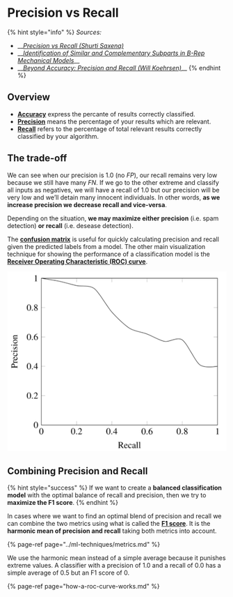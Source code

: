# Precision vs Recall

{% hint style="info" %}
_Sources:_

* \_\_[_Precision vs Recall \(Shurti Saxena\)_](https://towardsdatascience.com/precision-vs-recall-386cf9f89488)
* \_\_[_Identification of Similar and Complementary Subparts in B-Rep Mechanical Models_](http://computingengineering.asmedigitalcollection.asme.org/article.aspx?articleid=2610217)\_\_
* \_\_[_Beyond Accuracy: Precision and Recall \(Will Koehrsen\)_](https://towardsdatascience.com/beyond-accuracy-precision-and-recall-3da06bea9f6c)\_\_
{% endhint %}

## Overview

* [**Accuracy**](../ml-techniques/metrics.md#accuracy) express the percante of results correctly classified.
* [**Precision**](../ml-techniques/metrics.md#precision) means the percentage of your results which are relevant. 
* [**Recall**](../ml-techniques/metrics.md#recall) refers to the percentage of total relevant results correctly classified by your algorithm.

## The trade-off

We can see when our precision is 1.0 \(no _FP_\), our recall remains very low because we still have many _FN_. If we go to the other extreme and classify all inputs as negatives, we will have a recall of 1.0 but our precision will be very low and we’ll detain many innocent individuals. In other words, **as we increase precision we decrease recall and vice-versa**.

Depending on the situation, **we may maximize either precision** \(i.e. spam detection\) **or recall** \(i.e. desease detection\).

The [**confusion matrix**](../ml-techniques/metrics.md#the-confusion-matrix) is useful for quickly calculating precision and recall given the predicted labels from a model.  The other main visualization technique for showing the performance of a classification model is the [**Receiver Operating Characteristic \(ROC\) curve**](how-a-roc-curve-works.md).

![](../../.gitbook/assets/image%20%2819%29.png)

## Combining Precision and Recall

{% hint style="success" %}
If we want to create a **balanced classification model** with the optimal balance of recall and precision, then we try to **maximize the F1 score**.
{% endhint %}

In cases where we want to find an optimal blend of precision and recall we can combine the two metrics using what is called the [**F1 score**](../ml-techniques/metrics.md#f-score). It is the **harmonic mean of precision and recall** taking both metrics into account.

{% page-ref page="../ml-techniques/metrics.md" %}

 We use the harmonic mean instead of a simple average because it punishes extreme values. A classifier with a precision of 1.0 and a recall of 0.0 has a simple average of 0.5 but an F1 score of 0. 

{% page-ref page="how-a-roc-curve-works.md" %}

